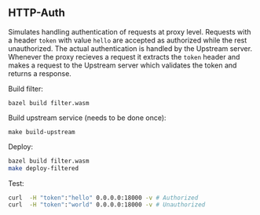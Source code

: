 ## HTTP-Auth

Simulates handling authentication of requests at proxy level. Requests with a header `token` with value `hello` are accepted as authorized while the rest unauthorized. The actual authentication is handled by the Upstream server. Whenever the proxy recieves a request it extracts the `token` header and makes a request to the Upstream server which validates the token and returns a response.

Build filter:

```shell
bazel build filter.wasm
```

Build upstream service (needs to be done once):

```shell
make build-upstream
```

Deploy:

```bash
bazel build filter.wasm
make deploy-filtered
```

Test:

```bash
curl  -H "token":"hello" 0.0.0.0:18000 -v # Authorized
curl  -H "token":"world" 0.0.0.0:18000 -v # Unauthorized
```
